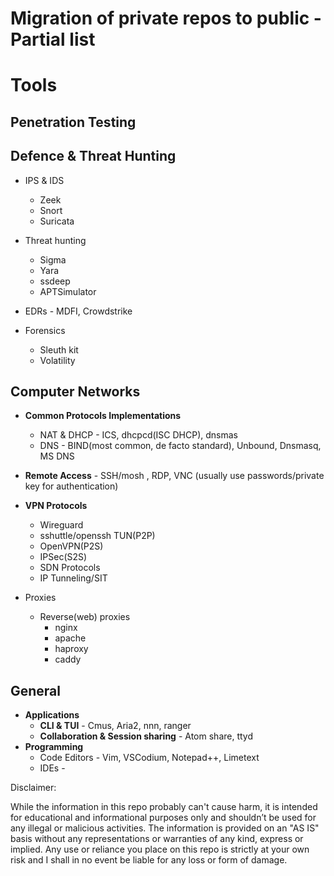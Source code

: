 # Migration of private repos to public - Partial list


# Tools
## Penetration Testing

## Defence & Threat Hunting

- IPS & IDS
	- Zeek
	- Snort
	- Suricata

- Threat hunting
 	- Sigma
  	- Yara
	- ssdeep
	- APTSimulator

- EDRs - MDFI, Crowdstrike

- Forensics
	- Sleuth kit 
	- Volatility


## Computer Networks
- **Common Protocols Implementations**
	- NAT & DHCP - ICS, dhcpcd(ISC DHCP), dnsmas
 	- DNS - BIND(most common, de facto standard), Unbound, Dnsmasq, MS DNS

- **Remote Access** - SSH/mosh , RDP, VNC (usually use passwords/private key for authentication) 

- **VPN Protocols**
	- Wireguard
	- sshuttle/openssh TUN(P2P)
	- OpenVPN(P2S)
	- IPSec(S2S)
	- SDN Protocols
	- IP Tunneling/SIT 

- Proxies
	 - Reverse(web) proxies 
		 - nginx  
		 - apache
		 - haproxy
		 - caddy
## General
- **Applications**
	- **CLI & TUI** - Cmus, Aria2, nnn, ranger
	- **Collaboration & Session sharing** - Atom share, ttyd
- **Programming**
	- Code Editors - Vim, VSCodium, Notepad++, Limetext  
	- IDEs -




Disclaimer:

While the information in this repo probably can't cause harm, it is intended for educational and informational purposes only and shouldn’t be used for any illegal or malicious activities. The information is provided on an "AS IS" basis without any representations or warranties of any kind, express or implied. Any use or reliance you place on this repo is strictly at your own risk and I shall in no event be liable for any loss or form of damage.
